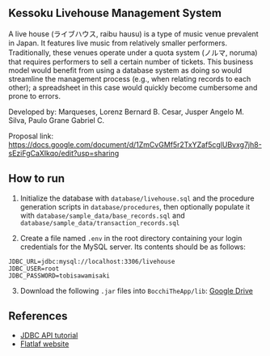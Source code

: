 ## Kessoku Livehouse Management System

A live house (ライブハウス, raibu hausu) is a type of music venue prevalent in Japan. It features live music from relatively smaller performers. Traditionally, these venues operate under a quota system (ノルマ, noruma) that requires performers to sell a certain number of tickets. This business model would benefit from using a database system as doing so would streamline the management process (e.g., when relating records to each other); a spreadsheet in this case would quickly become cumbersome and prone to errors.

Developed by:
Marqueses, Lorenz Bernard B.
Cesar, Jusper Angelo M.
Silva, Paulo Grane Gabriel C.

Proposal link:
https://docs.google.com/document/d/1ZmCvGMf5r2TxYZaf5cglUBvxg7jh8-sEziFgCaXIkqo/edit?usp=sharing

## How to run

1. Initialize the database with `database/livehouse.sql` and the procedure generation scripts in `database/procedures`, then optionally populate it with `database/sample_data/base_records.sql` and `database/sample_data/transaction_records.sql`

2. Create a file named `.env` in the root directory containing your login credentials for the MySQL server. Its contents
   should be as follows:

```
JDBC_URL=jdbc:mysql://localhost:3306/livehouse
JDBC_USER=root
JDBC_PASSWORD=tobisawamisaki
```

3. Download the following `.jar` files into `BocchiTheApp/lib`: [Google Drive](https://drive.google.com/file/d/1-kS051lMgwjgTw51-mdcGrbqT-Wqec_j/view?usp=sharing)

## References

-   [JDBC API tutorial](https://www.youtube.com/watch?v=BOUMR85B-V0&list=PLhs1urmduZ2-yp3zID5rMEmXDETN8xvMo&pp=iAQB)
-   [Flatlaf website](https://www.formdev.com/flatlaf/)
